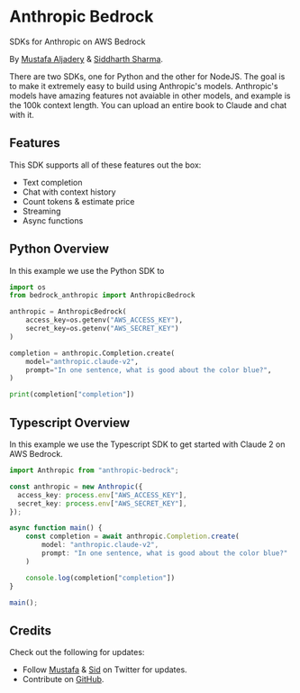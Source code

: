 # Anthropic Bedrock

SDKs for Anthropic on AWS Bedrock

By [Mustafa Aljadery](https://www.maxaljadery.com/) & [Siddharth Sharma](https://stanford.edu/~sidshr/).

There are two SDKs, one for Python and the other for NodeJS. The goal is to make it extremely easy to build using Anthropic's models. Anthropic's models have amazing features not avaiable in other models, and example is the 100k context length. You can upload an entire book to Claude and chat with it.

## Features

This SDK supports all of these features out the box:

- Text completion
- Chat with context history
- Count tokens & estimate price
- Streaming
- Async functions

## Python Overview

In this example we use the Python SDK to

```python
import os
from bedrock_anthropic import AnthropicBedrock

anthropic = AnthropicBedrock(
    access_key=os.getenv("AWS_ACCESS_KEY"),
    secret_key=os.getenv("AWS_SECRET_KEY")
)

completion = anthropic.Completion.create(
    model="anthropic.claude-v2",
    prompt="In one sentence, what is good about the color blue?",
)

print(completion["completion"])
```

## Typescript Overview

In this example we use the Typescript SDK to get started with Claude 2 on AWS Bedrock.

```typescript
import Anthropic from "anthropic-bedrock";

const anthropic = new Anthropic({
  access_key: process.env["AWS_ACCESS_KEY"],
  secret_key: process.env["AWS_SECRET_KEY"],
});

async function main() {
    const completion = await anthropic.Completion.create(
        model: "anthropic.claude-v2",
        prompt: "In one sentence, what is good about the color blue?"
    )

    console.log(completion["completion"])
}

main();
```

## Credits

Check out the following for updates:

- Follow [Mustafa](https://twitter.com/maxaljadery) & [Sid](https://twitter.com/siddrrsh) on Twitter for updates.
- Contribute on [GitHub](https://github.com/mustafaaljadery/anthropic-bedrock).
